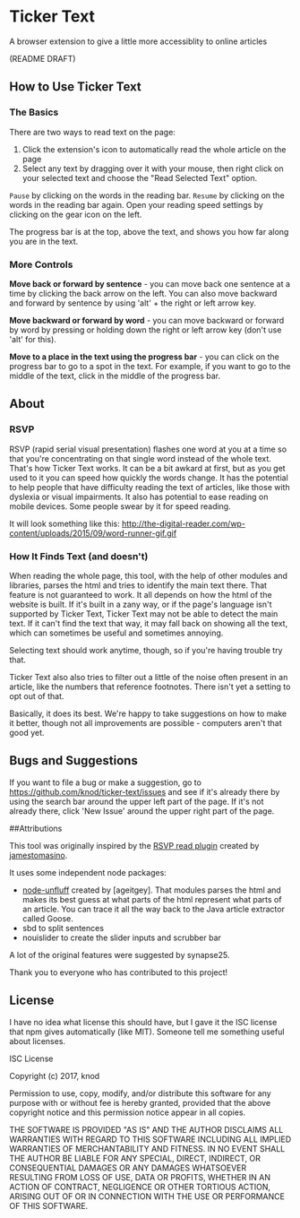 # Ticker Text
A browser extension to give a little more accessiblity to online articles

(README DRAFT)

<!-- ========================= -->
## How to Use Ticker Text

### The Basics

There are two ways to read text on the page:

1. Click the extension's icon to automatically read the whole article on the page
2. Select any text by dragging over it with your mouse, then right click on your selected text and choose the "Read Selected Text" option.

`Pause` by clicking on the words in the reading bar. `Resume` by clicking on the words in the reading bar again. Open your reading speed settings by clicking on the gear icon on the left.

<!-- add wiki page about the various speed settings. add wiki period
Word length:

Contrary to expectations, reading small words can actually be more difficult than reading words of medium length. Long words also take a longer time to process.
-->

The progress bar is at the top, above the text, and shows you how far along you are in the text.


### More Controls

**Move back or forward by sentence** - you can move back one sentence at a time by clicking the back arrow on the left. You can also move backward and forward by sentence by using 'alt' + the right or left arrow key.

**Move backward or forward by word** - you can move backward or forward by word by pressing or holding down the right or left arrow key (don't use 'alt' for this).

**Move to a place in the text using the progress bar** - you can click on the progress bar to go to a spot in the text. For example, if you want to go to the middle of the text, click in the middle of the progress bar.


<!-- ========================= -->
## About

### RSVP

RSVP (rapid serial visual presentation) flashes one word at you at a time so that you're concentrating on that single word instead of the whole text. That's how Ticker Text works. It can be a bit awkard at first, but as you get used to it you can speed how quickly the words change. It has the potential to help people that have difficulty reading the text of articles, like those with dyslexia or visual impairments. It also has potential to ease reading on mobile devices. Some people swear by it for speed reading.

<!-- Replace with gif of our own when possible -->
It will look something like this: http://the-digital-reader.com/wp-content/uploads/2015/09/word-runner-gif.gif


### How It Finds Text (and doesn't)

When reading the whole page, this tool, with the help of other modules and libraries, parses the html and tries to identify the main text there. That feature is not guaranteed to work. It all depends on how the html of the website is built. If it's built in a zany way, or if the page's language isn't supported by Ticker Text, Ticker Text may not be able to detect the main text. If it can't find the text that way, it may fall back on showing all the text, which can sometimes be useful and sometimes annoying.

Selecting text should work anytime, though, so if you're having trouble try that.

Ticker Text also also tries to filter out a little of the noise often present in an article, like the numbers that reference footnotes. There isn't yet a setting to opt out of that.

Basically, it does its best. We're happy to take suggestions on how to make it better, though not all improvements are possible - computers aren't that good yet.

<!-- 

### Questions

**The words are off-center!** It's ok, the words are supposed to be off-center. When the eyes read a word, there is an optimal focal point placement around 30% into the word because of how your mind works. We haven't yet gotten around to accounting for rtl languages, but maybe it'll all work out ok. We're also hoping to allow you to choose to center the words instead if you would prefer to (sometime in the future).

 -->


<!-- ========================= -->
## Bugs and Suggestions

If you want to file a bug or make a suggestion, go to https://github.com/knod/ticker-text/issues and see if it's already there by using the search bar around the upper left part of the page. If it's not already there, click 'New Issue' around the upper right part of the page.


<!-- ========================= -->
<!-- ## Future

### Customization

The user will be able to customize things like:

- Maximum number of characters shown at a time (for some users with visual impairments), results in word fragments sometimes
- Amount of time a word will be displayed (based on the characteristics of the word)
- Font size
- Colors



### Playback

The user will have playback controls that can do things like:

- Currently
  - Play
  - Pause
  - Go back or forward one word at a time
  - Go back or forward one sentence at a time
  - Plain old rewind
  - Plain old fast forward
  - Drag a slider to get to a different parts of the text
- Planned
  - Go back or forward one paragraph at a time
  - Scroll horizontally through words
  - Scroll vertically through sentences



### Feedback to User

- Current
  - A progress bar showing the user how far they've gotten in the text
  - A quickly fading image and sound queue to show when they have pressed play or pause
- Planned
  - Audio feedback -->


<!-- ========================= -->
##Attributions

This tool was originally inspired by the [RSVP read plugin](https://github.com/jamestomasino/read_plugin) created by [jamestomasino](https://github.com/jamestomasino). 

It uses some independent node packages:

- [node-unfluff](https://github.com/ageitgey/node-unfluff) created by [ageitgey]. That modules parses the html and makes its best guess at what parts of the html represent what parts of an article. You can trace it all the way back to the Java article extractor called Goose.
- sbd to split sentences
- nouislider to create the slider inputs and scrubber bar

A lot of the original features were suggested by synapse25.

Thank you to everyone who has contributed to this project!


<!-- ========================= -->
## License

I have no idea what license this should have, but I gave it the ISC license that npm gives automatically (like MIT). Someone tell me something useful about licenses.

ISC License

Copyright (c) 2017, knod

Permission to use, copy, modify, and/or distribute this software for any
purpose with or without fee is hereby granted, provided that the above
copyright notice and this permission notice appear in all copies.

THE SOFTWARE IS PROVIDED "AS IS" AND THE AUTHOR DISCLAIMS ALL WARRANTIES
WITH REGARD TO THIS SOFTWARE INCLUDING ALL IMPLIED WARRANTIES OF
MERCHANTABILITY AND FITNESS. IN NO EVENT SHALL THE AUTHOR BE LIABLE FOR
ANY SPECIAL, DIRECT, INDIRECT, OR CONSEQUENTIAL DAMAGES OR ANY DAMAGES
WHATSOEVER RESULTING FROM LOSS OF USE, DATA OR PROFITS, WHETHER IN AN
ACTION OF CONTRACT, NEGLIGENCE OR OTHER TORTIOUS ACTION, ARISING OUT OF
OR IN CONNECTION WITH THE USE OR PERFORMANCE OF THIS SOFTWARE.


